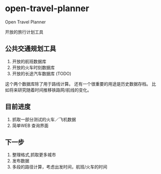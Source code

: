 open-travel-planner
===================

Open Travel Planner

开放的旅行计划工具



公共交通规划工具
-------------------

1. 开放的航班数据库
2. 开放的火车时刻数据库
3. 开放的长途汽车数据库 (TODO) 

这个两个数据库除了用于路线计算。
还有一个很重要的用途是历史数据存档。
比如将来研究随着时间推移铁路网/航线的变化。


目前进度
--------------------

1. 抓取一部分测试的火车／飞机数据
2. 简单WEB 查询界面


下一步
---------------------
1. 整理格式,抓取更多城市
2. 发布数据
3. 多段的路径计算，考虑出发时间，航班/火车的时间
